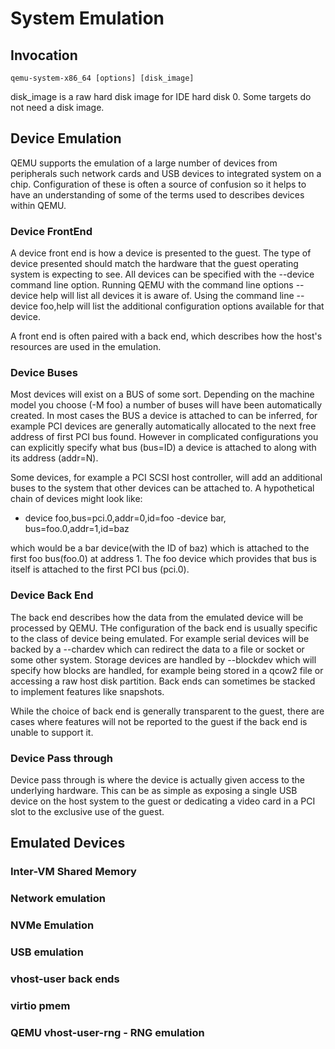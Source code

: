 # System Emulation

## Invocation

```
qemu-system-x86_64 [options] [disk_image]
```

disk_image is a raw hard disk image for IDE hard disk 0. Some targets do not need a disk image.

## Device Emulation

QEMU supports the emulation of a large number of devices from peripherals such network cards and USB devices to integrated system on a chip. Configuration of these is often a source of confusion so it helps to have an understanding of some of the terms used to describes devices within QEMU.

### Device FrontEnd

A device front end is how a device is presented to the guest. The type of device presented should match the hardware that the guest operating system is expecting to see. All devices can be specified with the --device command line option. Running QEMU with the command line options --device help will list all devices it is aware of. Using the command line --device foo,help will list the additional configuration options available for that device.

A front end is often paired with a back end, which describes how the host's resources are used in the emulation.

### Device Buses

Most devices will exist on a BUS of some sort. Depending on the machine model you choose (-M foo) a number of buses will have been automatically created. In most cases the BUS a device is attached to can be inferred, for example PCI devices are generally automatically allocated to the next free address of first PCI bus found. However in complicated configurations you can explicitly specify what bus (bus=ID) a device is attached to along with its address (addr=N).

Some devices, for example a PCI SCSI host controller, will add an additional buses to the system that other devices can be attached to. A hypothetical chain of devices might look like:

- device foo,bus=pci.0,addr=0,id=foo -device bar, bus=foo.0,addr=1,id=baz

which would be a bar device(with the ID of baz) which is attached to the first foo bus(foo.0) at address 1. The foo device which provides that bus is itself is attached to the first PCI bus (pci.0).

### Device Back End

The back end describes how the data from the emulated device will be processed by QEMU. THe configuration of the back end is usually specific to the class of device being emulated. For example serial devices will be backed by a --chardev which can redirect the data to a file or socket or some other system. Storage devices are handled by --blockdev which will specify how blocks are handled, for example being stored in a qcow2 file or accessing a raw host disk partition. Back ends can sometimes be stacked to implement features like snapshots.

While the choice of back end is generally transparent to the guest, there are cases where features will not be reported to the guest if the back end is unable to support it.

### Device Pass through

Device pass through is where the device is actually given access to the underlying hardware. This can be as simple as exposing a single USB device on the host system to the guest or dedicating a video card in a PCI slot to the exclusive use of the guest.

## Emulated Devices

### Inter-VM Shared Memory

### Network emulation

### NVMe Emulation

### USB emulation

### vhost-user back ends

### virtio pmem

### QEMU vhost-user-rng - RNG emulation
